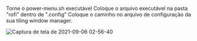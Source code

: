 Torne o power-menu.sh executável
Coloque o arquivo executável na pasta "rofi" dentro de ".config"
Coloque o caminho no arquivo de configuração da sua tiling window manager.

![Captura de tela de 2021-09-06 02-56-40](https://user-images.githubusercontent.com/90172365/132167946-ab610a17-0f4e-4d3c-adc9-c57213b86e23.png)


